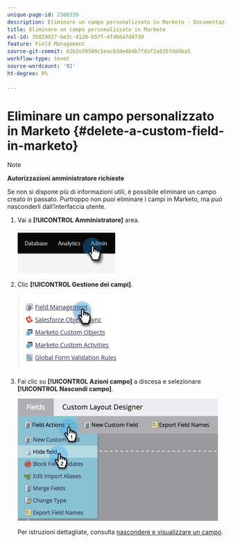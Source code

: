```yaml
---
unique-page-id: 2360339
description: Eliminare un campo personalizzato in Marketo - Documentazione Marketo - Documentazione del prodotto
title: Eliminare un campo personalizzato in Marketo
exl-id: 35829827-6e3c-4120-b57f-4fd68a7d4739
feature: Field Management
source-git-commit: 02b2e39580c5eac63de4b4b7fdaf2a835fdd4ba5
workflow-type: tm+mt
source-wordcount: '91'
ht-degree: 0%

---
```


# Eliminare un campo personalizzato in Marketo {#delete-a-custom-field-in-marketo}

>[!NOTE]
>
>**Autorizzazioni amministratore richieste**

Se non si dispone più di informazioni utili, è possibile eliminare un campo creato in passato. Purtroppo non puoi eliminare i campi in Marketo, ma _può_ nasconderli dall’interfaccia utente.

1. Vai a **[!UICONTROL Amministratore]** area.

   ![](assets/delete-a-custom-field-in-marketo-1.png)

1. Clic **[!UICONTROL Gestione dei campi]**.

   ![](assets/delete-a-custom-field-in-marketo-2.png)

1. Fai clic su **[!UICONTROL Azioni campo]** a discesa e selezionare **[!UICONTROL Nascondi campo]**.

   ![](assets/delete-a-custom-field-in-marketo-3.png)

   Per istruzioni dettagliate, consulta [nascondere e visualizzare un campo](/help/marketo/product-docs/administration/field-management/hide-and-unhide-a-field.md).
